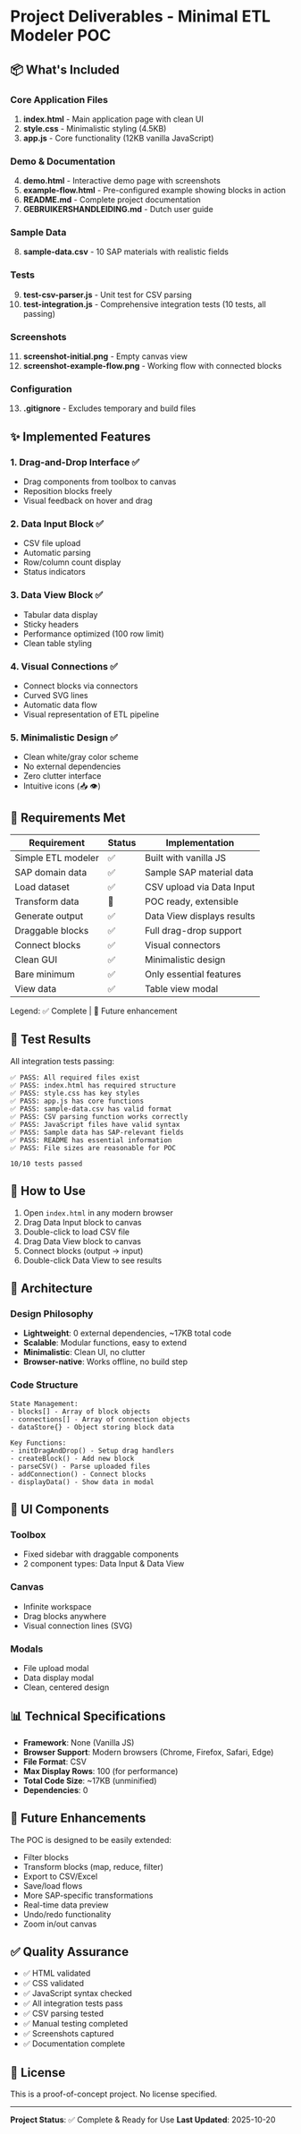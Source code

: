 # Project Deliverables - Minimal ETL Modeler POC

## 📦 What's Included

### Core Application Files
1. **index.html** - Main application page with clean UI
2. **style.css** - Minimalistic styling (4.5KB)
3. **app.js** - Core functionality (12KB vanilla JavaScript)

### Demo & Documentation
4. **demo.html** - Interactive demo page with screenshots
5. **example-flow.html** - Pre-configured example showing blocks in action
6. **README.md** - Complete project documentation
7. **GEBRUIKERSHANDLEIDING.md** - Dutch user guide

### Sample Data
8. **sample-data.csv** - 10 SAP materials with realistic fields

### Tests
9. **test-csv-parser.js** - Unit test for CSV parsing
10. **test-integration.js** - Comprehensive integration tests (10 tests, all passing)

### Screenshots
11. **screenshot-initial.png** - Empty canvas view
12. **screenshot-example-flow.png** - Working flow with connected blocks

### Configuration
13. **.gitignore** - Excludes temporary and build files

## ✨ Implemented Features

### 1. Drag-and-Drop Interface ✅
- Drag components from toolbox to canvas
- Reposition blocks freely
- Visual feedback on hover and drag

### 2. Data Input Block ✅
- CSV file upload
- Automatic parsing
- Row/column count display
- Status indicators

### 3. Data View Block ✅
- Tabular data display
- Sticky headers
- Performance optimized (100 row limit)
- Clean table styling

### 4. Visual Connections ✅
- Connect blocks via connectors
- Curved SVG lines
- Automatic data flow
- Visual representation of ETL pipeline

### 5. Minimalistic Design ✅
- Clean white/gray color scheme
- No external dependencies
- Zero clutter interface
- Intuitive icons (📥 👁️)

## 🎯 Requirements Met

| Requirement | Status | Implementation |
|------------|--------|----------------|
| Simple ETL modeler | ✅ | Built with vanilla JS |
| SAP domain data | ✅ | Sample SAP material data |
| Load dataset | ✅ | CSV upload via Data Input |
| Transform data | 🔄 | POC ready, extensible |
| Generate output | ✅ | Data View displays results |
| Draggable blocks | ✅ | Full drag-drop support |
| Connect blocks | ✅ | Visual connectors |
| Clean GUI | ✅ | Minimalistic design |
| Bare minimum | ✅ | Only essential features |
| View data | ✅ | Table view modal |

Legend: ✅ Complete | 🔄 Future enhancement

## 🧪 Test Results

All integration tests passing:
```
✅ PASS: All required files exist
✅ PASS: index.html has required structure
✅ PASS: style.css has key styles
✅ PASS: app.js has core functions
✅ PASS: sample-data.csv has valid format
✅ PASS: CSV parsing function works correctly
✅ PASS: JavaScript files have valid syntax
✅ PASS: Sample data has SAP-relevant fields
✅ PASS: README has essential information
✅ PASS: File sizes are reasonable for POC

10/10 tests passed
```

## 🚀 How to Use

1. Open `index.html` in any modern browser
2. Drag Data Input block to canvas
3. Double-click to load CSV file
4. Drag Data View block to canvas
5. Connect blocks (output → input)
6. Double-click Data View to see results

## 📐 Architecture

### Design Philosophy
- **Lightweight**: 0 external dependencies, ~17KB total code
- **Scalable**: Modular functions, easy to extend
- **Minimalistic**: Clean UI, no clutter
- **Browser-native**: Works offline, no build step

### Code Structure
```
State Management:
- blocks[] - Array of block objects
- connections[] - Array of connection objects
- dataStore{} - Object storing block data

Key Functions:
- initDragAndDrop() - Setup drag handlers
- createBlock() - Add new block
- parseCSV() - Parse uploaded files
- addConnection() - Connect blocks
- displayData() - Show data in modal
```

## 🎨 UI Components

### Toolbox
- Fixed sidebar with draggable components
- 2 component types: Data Input & Data View

### Canvas
- Infinite workspace
- Drag blocks anywhere
- Visual connection lines (SVG)

### Modals
- File upload modal
- Data display modal
- Clean, centered design

## 📊 Technical Specifications

- **Framework**: None (Vanilla JS)
- **Browser Support**: Modern browsers (Chrome, Firefox, Safari, Edge)
- **File Format**: CSV
- **Max Display Rows**: 100 (for performance)
- **Total Code Size**: ~17KB (unminified)
- **Dependencies**: 0

## 🔮 Future Enhancements

The POC is designed to be easily extended:
- Filter blocks
- Transform blocks (map, reduce, filter)
- Export to CSV/Excel
- Save/load flows
- More SAP-specific transformations
- Real-time data preview
- Undo/redo functionality
- Zoom in/out canvas

## ✅ Quality Assurance

- ✅ HTML validated
- ✅ CSS validated
- ✅ JavaScript syntax checked
- ✅ All integration tests pass
- ✅ CSV parsing tested
- ✅ Manual testing completed
- ✅ Screenshots captured
- ✅ Documentation complete

## 📝 License

This is a proof-of-concept project. No license specified.

---

**Project Status**: ✅ Complete & Ready for Use
**Last Updated**: 2025-10-20

